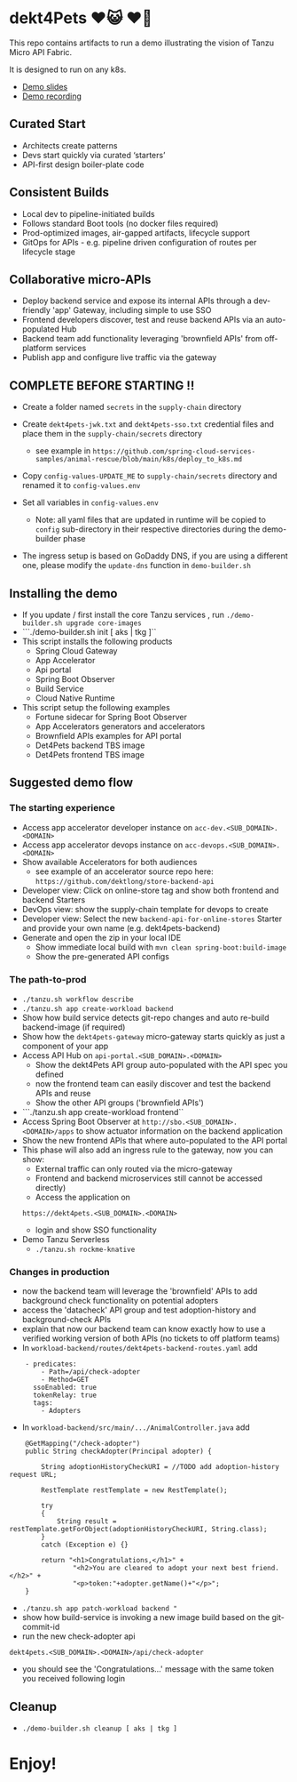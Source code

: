 
# dekt4Pets ♥️😺 ♥️🐶

This repo contains artifacts to run a demo illustrating the vision of Tanzu Micro API Fabric.

It is designed to run on any k8s.

- [Demo slides](https://docs.google.com/presentation/d/105sp3K633nnTPWn_PGxrLRb2X0atNmNN4Wlu10FgQ00/edit#slide=id.gdbf1731422_0_3)
- [Demo recording](https://bit.ly/api-grid)

## Curated Start                                                   
- Architects create patterns                                      
- Devs start quickly via curated ‘starters’                           
- API-first design boiler-plate code                                  

## Consistent Builds                                                    
- Local dev to pipeline-initiated builds                          
- Follows standard Boot tools (no docker files required)               
- Prod-optimized images, air-gapped artifacts, lifecycle support  
- GitOps for APIs - e.g. pipeline driven configuration of routes per lifecycle stage       

## Collaborative micro-APIs 
- Deploy backend service and expose its internal APIs through a dev-friendly 'app' Gateway, including simple to use SSO
- Frontend developers discover, test and reuse backend APIs via an auto-populated Hub
- Backend team add functionality leveraging 'brownfield APIs' from off-platform services 
- Publish app and configure live traffic via the gateway

## COMPLETE BEFORE STARTING !!

- Create a folder named ```secrets``` in the ```supply-chain``` directory

- Create ```dekt4pets-jwk.txt``` and ```dekt4pets-sso.txt``` credential files and place them in the ```supply-chain/secrets``` directory
  - see example in ```https://github.com/spring-cloud-services-samples/animal-rescue/blob/main/k8s/deploy_to_k8s.md```

- Copy ```config-values-UPDATE_ME``` to ```supply-chain/secrets``` directory and renamed it to ```config-values.env```

- Set all variables in ```config-values.env```
  - Note: all yaml files that are updated in runtime will be copied to ```config``` sub-directory in their respective directories during the demo-builder phase

- The ingress setup is based on GoDaddy DNS, if you are using a different one, please modify the ```update-dns``` function in ```demo-builder.sh``` 

## Installing the demo

- If you update / first install the core Tanzu services , run ```./demo-builder.sh upgrade core-images```
- ```./demo-builder.sh init [ aks | tkg ]``
- This script installs the following products
  - Spring Cloud Gateway
  - App Accelerator
  - Api portal
  - Spring Boot Observer
  - Build Service
  - Cloud Native Runtime
- This script setup the following examples
  - Fortune sidecar for Spring Boot Observer
  - App Accelerators generators and accelerators
  - Brownfield APIs examples for API portal
  - Det4Pets backend TBS image
  - Det4Pets frontend TBS image

## Suggested demo flow

### The starting experience
- Access app accelerator developer instance  on ```acc-dev.<SUB_DOMAIN>.<DOMAIN>```
- Access app accelerator devops instance  on ```acc-devops.<SUB_DOMAIN>.<DOMAIN>```
- Show available Accelerators for both audiences
  - see example of an accelerator source repo here: ```https://github.com/dektlong/store-backend-api```
- Developer view: Click on online-store tag and show both frontend and backend Starters
- DevOps view: show the supply-chain template for devops to create
- Developer view: Select the new ```backend-api-for-online-stores``` Starter and provide your own name (e.g. dekt4pets-backend)
- Generate and open the zip in your local IDE
  - Show immediate local build with ```mvn clean spring-boot:build-image```
  - Show the pre-generated API configs

### The path-to-prod
- ```./tanzu.sh workflow describe``` 
- ```./tanzu.sh app create-workload backend```
- Show how build service detects git-repo changes and auto re-build backend-image (if required)
- Show how the ```dekt4pets-gateway``` micro-gateway starts quickly as just a component of your app
- Access API Hub on ```api-portal.<SUB_DOMAIN>.<DOMAIN>```
  - Show the dekt4Pets API group auto-populated with the API spec you defined
  - now the frontend team can easily discover and test the backend APIs and reuse
  - Show the other API groups ('brownfield APIs')
- ```./tanzu.sh app create-workload frontend``
- Access Spring Boot Observer at ```http://sbo.<SUB_DOMAIN>.<DOMAIN>/apps``` to show actuator information on the backend application 
- Show the new frontend APIs that where auto-populated to the API portal
- This phase will also add an ingress rule to the gateway, now you can show:
  - External traffic can only routed via the micro-gateway
  - Frontend and backend microservices still cannot be accessed directly) 
  - Access the application on 
  ```
  https://dekt4pets.<SUB_DOMAIN>.<DOMAIN>
  ```
  - login and show SSO functionality 
- Demo Tanzu Serverless
  - ```./tanzu.sh rockme-knative```

### Changes in production
- now the backend team will leverage the 'brownfield' APIs to add background check functionality on potential adopters
- access the 'datacheck' API group and test adoption-history and background-check APIs
- explain that now our backend team can know exactly how to use a verified working version of both APIs (no tickets to off platform teams)
- In ```workload-backend/routes/dekt4pets-backend-routes.yaml``` add
```
    - predicates:
        - Path=/api/check-adopter
        - Method=GET
      ssoEnabled: true
      tokenRelay: true
      tags:
        - Adopters      
```
- In ```workload-backend/src/main/.../AnimalController.java``` add
```
	@GetMapping("/check-adopter")
	public String checkAdopter(Principal adopter) {
    
		String adoptionHistoryCheckURI = //TODO add adoption-history request URL;

   		RestTemplate restTemplate = new RestTemplate();
		
		try
		{
   			String result = restTemplate.getForObject(adoptionHistoryCheckURI, String.class);
		}
		catch (Exception e) {}

  		return "<h1>Congratulations,</h1>" + 
				"<h2>You are cleared to adopt your next best friend.</h2>" +
				"<p>token:"+adopter.getName()+"</p>";
	}

```
- ```./tanzu.sh app patch-workload backend "```
- show how build-service is invoking a new image build based on the git-commit-id
- run the new check-adopter api 
```
dekt4pets.<SUB_DOMAIN>.<DOMAIN>/api/check-adopter
```
- you should see the 'Congratulations...' message with the same token you received following login

## Cleanup

- ```./demo-builder.sh cleanup [ aks | tkg ]```

# Enjoy!
